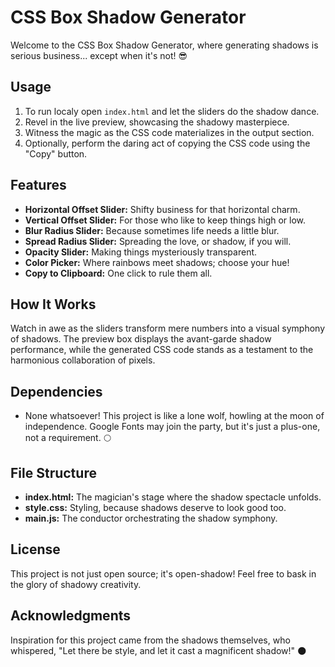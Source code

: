 # CSS Box Shadow Generator

Welcome to the CSS Box Shadow Generator, where generating shadows is serious business... except when it's not! 😎

## Usage

1. To run localy open `index.html` and let the sliders do the shadow dance.
2. Revel in the live preview, showcasing the shadowy masterpiece.
3. Witness the magic as the CSS code materializes in the output section.
4. Optionally, perform the daring act of copying the CSS code using the "Copy" button.

## Features

- **Horizontal Offset Slider:** Shifty business for that horizontal charm.
- **Vertical Offset Slider:** For those who like to keep things high or low.
- **Blur Radius Slider:** Because sometimes life needs a little blur.
- **Spread Radius Slider:** Spreading the love, or shadow, if you will.
- **Opacity Slider:** Making things mysteriously transparent.
- **Color Picker:** Where rainbows meet shadows; choose your hue!
- **Copy to Clipboard:** One click to rule them all.

## How It Works

Watch in awe as the sliders transform mere numbers into a visual symphony of shadows. The preview box displays the avant-garde shadow performance, while the generated CSS code stands as a testament to the harmonious collaboration of pixels.

## Dependencies

- None whatsoever! This project is like a lone wolf, howling at the moon of independence. Google Fonts may join the party, but it's just a plus-one, not a requirement. 🌕

## File Structure

- **index.html:** The magician's stage where the shadow spectacle unfolds.
- **style.css:** Styling, because shadows deserve to look good too.
- **main.js:** The conductor orchestrating the shadow symphony.

## License

This project is not just open source; it's open-shadow! Feel free to bask in the glory of shadowy creativity.

## Acknowledgments

Inspiration for this project came from the shadows themselves, who whispered, "Let there be style, and let it cast a magnificent shadow!" 🌑
